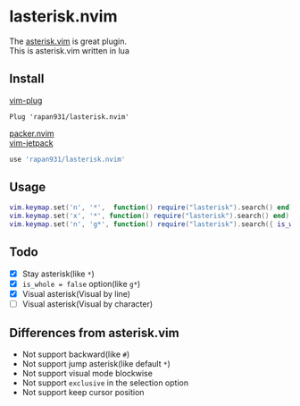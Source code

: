 # lasterisk.nvim
The [asterisk.vim](https://github.com/haya14busa/vim-asterisk) is great plugin.  
This is asterisk.vim written in lua

## Install

[vim-plug](https://github.com/junegunn/vim-plug)

```vim
Plug 'rapan931/lasterisk.nvim'
```

[packer.nvim](https://github.com/wbthomason/packer.nvim)  
[vim-jetpack](https://github.com/tani/vim-jetpack)

```lua
use 'rapan931/lasterisk.nvim'
```

## Usage

```lua
vim.keymap.set('n', '*',  function() require("lasterisk").search() end)
vim.keymap.set('x', '*', function() require("lasterisk").search() end)
vim.keymap.set('n', 'g*', function() require("lasterisk").search({ is_whole = false }) end)
```

## Todo

- [x] Stay asterisk(like `*`)
- [x] `is_whole = false` option(like `g*`)
- [x] Visual asterisk(Visual by line)
- [ ] Visual asterisk(Visual by character)

## Differences from asterisk.vim

- Not support backward(like `#`)
- Not support jump asterisk(like default `*`)
- Not support visual mode blockwise
- Not support `exclusive` in the selection option
- Not support keep cursor position
